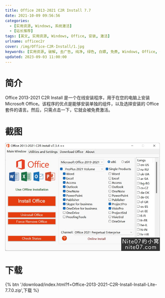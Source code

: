 ```yaml
---
title: Office 2013-2021 C2R Install 7.7
date: 2021-10-09 09:56:56
categories:
  - [实用资源, Windows, 系统激活]
  - [站长推荐]
tags: [英文, 实用资源, Windows, Office, 安装, 激活]
urlname: officec2r
cover: /img/Office-C2R-Install/1.jpg
keywords: [实用资源, 破解, 去广告, 纯净, 绿色, 白嫖, 免费, Windows, Office, 安装, 激活]
updated: 2023-09-03 11:00:00
---
```


# 简介

Office 2013-2021 C2R Install 是一个在线安装程序，用于在您的电脑上安装 Microsoft Office。该程序的优点是能够安装单独的组件，以及选择安装的 Office 套件的语言。然后，只需点击一下，它就会被免费激活。

# 截图

![](/img/Office-C2R-Install/2.jpg)

# 下载

{% btn '/download/index.html?f=Office-2013-2021-C2R-Install-Install-Lite-7.7.0.zip',下载 %}
